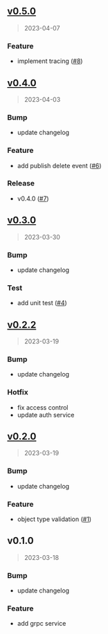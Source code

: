 
<a name="v0.5.0"></a>
## [v0.5.0](https://github.com/krobus00/storage-service/compare/v0.4.0...v0.5.0)

> 2023-04-07

### Feature

* implement tracing ([#8](https://github.com/krobus00/storage-service/issues/8))


<a name="v0.4.0"></a>
## [v0.4.0](https://github.com/krobus00/storage-service/compare/v0.3.0...v0.4.0)

> 2023-04-03

### Bump

* update changelog

### Feature

* add publish delete event ([#6](https://github.com/krobus00/storage-service/issues/6))

### Release

* v0.4.0 ([#7](https://github.com/krobus00/storage-service/issues/7))


<a name="v0.3.0"></a>
## [v0.3.0](https://github.com/krobus00/storage-service/compare/v0.2.2...v0.3.0)

> 2023-03-30

### Bump

* update changelog

### Test

* add unit test ([#4](https://github.com/krobus00/storage-service/issues/4))


<a name="v0.2.2"></a>
## [v0.2.2](https://github.com/krobus00/storage-service/compare/v0.2.0...v0.2.2)

> 2023-03-19

### Bump

* update changelog

### Hotfix

* fix access control
* update auth service


<a name="v0.2.0"></a>
## [v0.2.0](https://github.com/krobus00/storage-service/compare/v0.1.0...v0.2.0)

> 2023-03-19

### Bump

* update changelog

### Feature

* object type validation ([#1](https://github.com/krobus00/storage-service/issues/1))


<a name="v0.1.0"></a>
## v0.1.0

> 2023-03-18

### Bump

* update changelog

### Feature

* add grpc service

